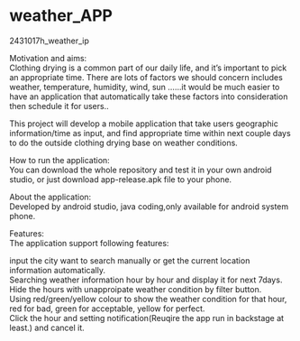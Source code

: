 # weather_APP
2431017h_weather_ip

Motivation and aims:  
Clothing drying is a common part of our daily life, and it’s important to pick an appropriate time. There are lots of factors we should concern includes weather, temperature, humidity, wind, sun ……it would be much easier to have an application that automatically take these factors into consideration then  schedule it for users..

This project will develop a mobile application that take users geographic information/time as input, and find appropriate time within next couple days to do the outside clothing drying base on weather conditions. 

How to run the application:  
You can download the whole repository and test it in your own android studio, or just download app-release.apk file to your phone.

About the application:  
Developed by android studio, java coding,only available for android system phone.  

Features:  
The application support following features:  

input the city want to search manually or get the current location information automatically.  
Searching weather information hour by hour and display it for next 7days.
Hide the hours with unapproipate weather condition by filter button.  
Using red/green/yellow colour to show the weather condition for that hour, red for bad, green for acceptable, yellow for perfect.  
Click the hour and setting notification(Reuqire the app run in  backstage at least.) and cancel it.

